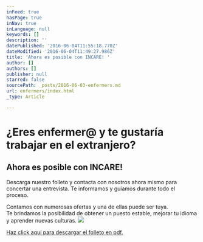 ```yaml
---
inFeed: true
hasPage: true
inNav: true
inLanguage: null
keywords: []
description: ''
datePublished: '2016-06-04T11:55:18.770Z'
dateModified: '2016-06-04T11:49:27.986Z'
title: 'Ahora es posible con INCARE! '
author: []
authors: []
publisher: null
starred: false
sourcePath: _posts/2016-06-03-enfermers.md
url: enfermers/index.html
_type: Article

---
```

# ¿Eres enfermer@ y te gustaría trabajar en el extranjero? 

## Ahora es posible con INCARE! 

Descarga nuestro folleto y contacta con nosotros ahora mismo para concertar una entrevista. Te informamos y guiamos durante todo el proceso. 

Contamos con numerosas ofertas y una de ellas puede ser tuya.   
Te brindamos la posibilidad de obtener un puesto estable, mejorar tu idioma y aprender nuevas culturas. ![](https://the-grid-user-content.s3-us-west-2.amazonaws.com/62ce5b9b-e519-433f-b089-6f06b5b3072d.jpg)

[Haz click aquí para descargar el folleto en pdf.][0]

[0]: https://drive.google.com/file/d/0B5EAlxcHzYBNNDdYYWVEbUtwa2s/view?usp=sharing